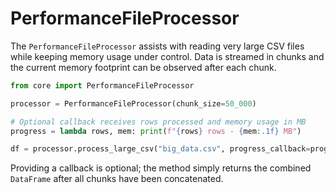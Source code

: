 # PerformanceFileProcessor

The `PerformanceFileProcessor` assists with reading very large CSV files
while keeping memory usage under control. Data is streamed in chunks and
the current memory footprint can be observed after each chunk.

```python
from core import PerformanceFileProcessor

processor = PerformanceFileProcessor(chunk_size=50_000)

# Optional callback receives rows processed and memory usage in MB
progress = lambda rows, mem: print(f"{rows} rows - {mem:.1f} MB")

df = processor.process_large_csv("big_data.csv", progress_callback=progress)
```

Providing a callback is optional; the method simply returns the combined
`DataFrame` after all chunks have been concatenated.
